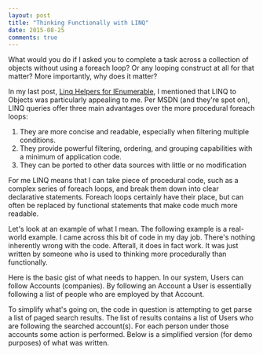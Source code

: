 ```yaml
---
layout: post
title: "Thinking Functionally with LINQ"
date: 2015-08-25
comments: true
---
```


What would you do if I asked you to complete a task across a collection of objects without using a foreach loop? Or any loop<!--more-->ing construct at all for that matter? More importantly, why does it matter?  

In my last post, [Linq Helpers for IEnumerable](), I mentioned that LINQ to Objects was particularly appealing to me. Per MSDN (and they're spot on), LINQ queries offer three main advantages over the more procedural foreach loops:  

  1. They are more concise and readable, especially when filtering multiple conditions.  
  2. They provide powerful filtering, ordering, and grouping capabilities with a minimum of application code.   
  3. They can be ported to other data sources with little or no modification 

For me LINQ means that I can take piece of procedural code, such as a complex series of foreach loops, and break them down into clear declarative statements. Foreach loops certainly have their place, but can often be replaced by functional statements that make code much more readable. 

Let's look at an example of what I mean. The following example is a real-world example. I came across this bit of code in my day job. There's nothing inherently wrong with the code. Afterall, it does in fact work. It was just written by someone who is used to thinking more procedurally than functionally. 

Here is the basic gist of what needs to happen. In our system, Users can follow Accounts (companies). By following an Account a User is essentially following a list of people who are employed by that Account. 

To simplify what's going on, the code in question is attempting to get parse a list of paged search results. The list of results contains a list of Users who are following the searched account(s). For each person under those accounts some action is performed. Below is a simplified version (for demo purposes) of what was written. 

<script src="https://gist.github.com/stesta/3bfabceae3adc7462d3a.js"></script>    

